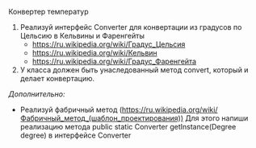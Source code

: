 Конвертер температур

1. Реализуй интерфейс Converter
   для конвертации из градусов по Цельсию в Кельвины и Фаренгейты
   - https://ru.wikipedia.org/wiki/Градус_Цельсия
   - https://ru.wikipedia.org/wiki/Кельвин
   - https://ru.wikipedia.org/wiki/Градус_Фаренгейта
2. У класса должен быть унаследованный метод convert, который и делает конвертацию.

*Дополнительно:*
- Реализуй фабричный метод (https://ru.wikipedia.org/wiki/Фабричный_метод_(шаблон_проектирования))
Для этого напиши реализацию метода public static Converter getInstance(Degree degree) в интерфейсе Converter
